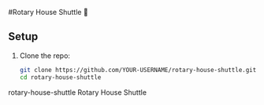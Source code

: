 #Rotary House Shuttle 🚐

## Setup

1. Clone the repo:
   ```bash
   git clone https://github.com/YOUR-USERNAME/rotary-house-shuttle.git
   cd rotary-house-shuttle
rotary-house-shuttle
Rotary House Shuttle
